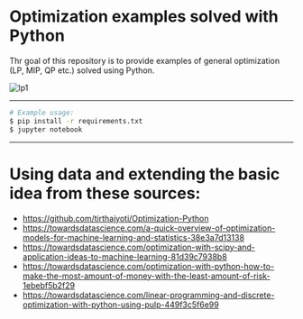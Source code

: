 # Optimization examples solved with Python

Thr goal of this repository is to provide examples of general optimization (LP, MIP, QP etc.) solved using Python.

![lp1](https://people.richland.edu/james/lecture/m116/systems/linear.png)


---

```bash
# Example usage: 
$ pip install -r requirements.txt
$ jupyter notebook 
```

---

# Using data and extending the basic idea from these sources:
* https://github.com/tirthajyoti/Optimization-Python
* https://towardsdatascience.com/a-quick-overview-of-optimization-models-for-machine-learning-and-statistics-38e3a7d13138
* https://towardsdatascience.com/optimization-with-scipy-and-application-ideas-to-machine-learning-81d39c7938b8
* https://towardsdatascience.com/optimization-with-python-how-to-make-the-most-amount-of-money-with-the-least-amount-of-risk-1ebebf5b2f29
* https://towardsdatascience.com/linear-programming-and-discrete-optimization-with-python-using-pulp-449f3c5f6e99

